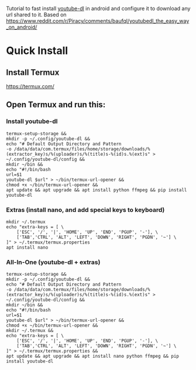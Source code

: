 [//]: # "Ctrl+K,V o Ctrl+Shift+V - Para ver vista previa en VSCode"

Tutorial to fast install [youtube-dl](https://github.com/ytdl-org/youtube-dl/) in android and configure it to download any url shared to it. Based on https://www.reddit.com/r/Piracy/comments/baufql/youtubedl_the_easy_way_on_android/

# Quick Install

## Install Termux
https://termux.com/

## Open Termux and run this:

### Install youtube-dl

    termux-setup-storage &&
    mkdir -p ~/.config/youtube-dl &&
    echo "# Default Output Directory and Pattern
    -o /data/data/com.termux/files/home/storage/downloads/%(extractor_key)s/%(uploader)s/%(title)s-%(id)s.%(ext)s" > ~/.config/youtube-dl/config &&
    mkdir ~/bin &&
    echo "#!/bin/bash
    url=$1
    youtube-dl $url" > ~/bin/termux-url-opener &&
    chmod +x ~/bin/termux-url-opener &&
    apt update && apt upgrade && apt install python ffmpeg && pip install youtube-dl

### Extras (install nano, and add special keys to keyboard)
    mkdir ~/.termux
    echo "extra-keys = [ \
        ['ESC', '/', '|', 'HOME', 'UP', 'END', 'PGUP', '-'], \
        ['TAB','CTRL', 'ALT', 'LEFT', 'DOWN', 'RIGHT', 'PGDN', '~'] \
    ]" > ~/.termux/termux.properties
    apt install nano

### All-In-One (youtube-dl + extras)
    termux-setup-storage &&
    mkdir -p ~/.config/youtube-dl &&
    echo "# Default Output Directory and Pattern
    -o /data/data/com.termux/files/home/storage/downloads/%(extractor_key)s/%(uploader)s/%(title)s-%(id)s.%(ext)s" > ~/.config/youtube-dl/config &&
    mkdir ~/bin &&
    echo "#!/bin/bash
    url=$1
    youtube-dl $url" > ~/bin/termux-url-opener &&
    chmod +x ~/bin/termux-url-opener &&
    mkdir ~/.termux &&
    echo "extra-keys = [ \
        ['ESC', '/', '|', 'HOME', 'UP', 'END', 'PGUP', '-'], \
        ['TAB','CTRL', 'ALT', 'LEFT', 'DOWN', 'RIGHT', 'PGDN', '~'] \
    ]" > ~/.termux/termux.properties &&
    apt update && apt upgrade && apt install nano python ffmpeg && pip install youtube-dl
